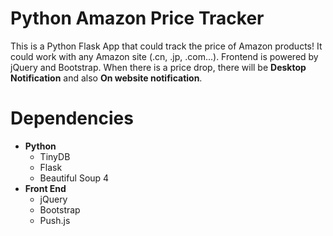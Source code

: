 # Python Amazon Price Tracker
This is a Python Flask App that could track the price of Amazon products! It could work with any Amazon site (.cn, .jp, .com...). Frontend is powered by jQuery and Bootstrap. When there is a price drop, there will be **Desktop Notification** and also **On website notification**.


# Dependencies
- **Python**
  - TinyDB
  - Flask
  - Beautiful Soup 4
- **Front End**
  - jQuery
  - Bootstrap
  - Push.js
